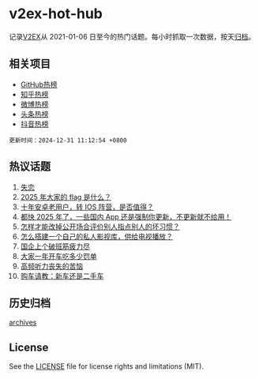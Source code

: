 # v2ex-hot-hub

 记录[V2EX](https://www.v2ex.com/)从 2021-01-06 日至今的热门话题。每小时抓取一次数据，按天[归档](archives)。
 
 ## 相关项目

- [GitHub热榜](https://github.com/snaildev/github-hot-hub)
- [知乎热榜](https://github.com/snaildev/zhihu-hot-hub)
- [微博热榜](https://github.com/snaildev/weibo-hot-hub)
- [头条热榜](https://github.com/snaildev/toutiao-hot-hub)
- [抖音热榜](https://github.com/snaildev/douyin-hot-hub)


 `更新时间：2024-12-31 11:12:54 +0800`

## 热议话题

1. [失恋](https://www.v2ex.com/t/1101221)
1. [2025 年大家的 flag 是什么？](https://www.v2ex.com/t/1101258)
1. [十年安卓老用户，转 IOS 阵营，是否值得？](https://www.v2ex.com/t/1101339)
1. [都快 2025 年了，一些国内 App 还是强制你更新，不更新就不给用！](https://www.v2ex.com/t/1101309)
1. [怎样才能改掉公开场合评价别人指点别人的坏习惯？](https://www.v2ex.com/t/1101430)
1. [怎么搭建一个自己的私人影视库，供给电视播放？](https://www.v2ex.com/t/1101218)
1. [国企上个破班筋疲力尽](https://www.v2ex.com/t/1101342)
1. [大家一年开车吃多少罚单](https://www.v2ex.com/t/1101303)
1. [高频听力丧失的苦恼](https://www.v2ex.com/t/1101266)
1. [购车请教：新车还是二手车](https://www.v2ex.com/t/1101219)

## 历史归档

[archives](archives)

## License

See the [LICENSE](LICENSE) file for license rights and limitations (MIT).
